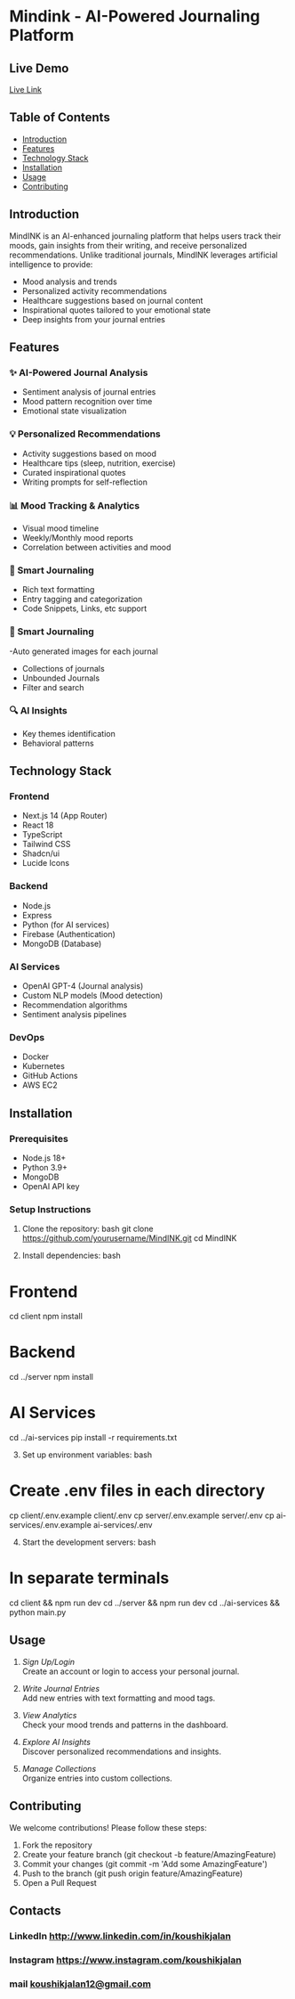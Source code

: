 # Mindink - AI-Powered Journaling Platform 


## Live Demo
[Live Link](https://minkink.vercel.app/)




## Table of Contents
- [Introduction](#introduction)
- [Features](#features)
- [Technology Stack](#technology-stack)
- [Installation](#installation)
- [Usage](#usage)
- [Contributing](#contributing)


## Introduction

MindINK is an AI-enhanced journaling platform that helps users track their moods, gain insights from their writing, and receive personalized recommendations. Unlike traditional journals, MindINK leverages artificial intelligence to provide:

- Mood analysis and trends
- Personalized activity recommendations
- Healthcare suggestions based on journal content
- Inspirational quotes tailored to your emotional state
- Deep insights from your journal entries



## Features

### ✨ AI-Powered Journal Analysis


- Sentiment analysis of journal entries
- Mood pattern recognition over time
- Emotional state visualization

### 💡 Personalized Recommendations

- Activity suggestions based on mood
- Healthcare tips (sleep, nutrition, exercise)
- Curated inspirational quotes
- Writing prompts for self-reflection

### 📊 Mood Tracking & Analytics

- Visual mood timeline
- Weekly/Monthly mood reports
- Correlation between activities and mood

### 📝 Smart Journaling


- Rich text formatting
- Entry tagging and categorization
- Code Snippets, Links, etc support

### 📝 Smart Journaling


-Auto generated images for each journal
- Collections of journals
- Unbounded Journals
- Filter and search

### 🔍 AI Insights

- Key themes identification
- Behavioral patterns
  

## Technology Stack

### Frontend
- Next.js 14 (App Router)
- React 18
- TypeScript
- Tailwind CSS
- Shadcn/ui
- Lucide Icons

### Backend
- Node.js
- Express
- Python (for AI services)
- Firebase (Authentication)
- MongoDB (Database)

### AI Services
- OpenAI GPT-4 (Journal analysis)
- Custom NLP models (Mood detection)
- Recommendation algorithms
- Sentiment analysis pipelines

### DevOps
- Docker
- Kubernetes
- GitHub Actions
- AWS EC2

## Installation

### Prerequisites
- Node.js 18+
- Python 3.9+
- MongoDB
- OpenAI API key

### Setup Instructions

1. Clone the repository:
bash
git clone https://github.com/yourusername/MindINK.git
cd MindINK


2. Install dependencies:
bash
# Frontend
cd client
npm install

# Backend
cd ../server
npm install

# AI Services
cd ../ai-services
pip install -r requirements.txt


3. Set up environment variables:
bash
# Create .env files in each directory
cp client/.env.example client/.env
cp server/.env.example server/.env
cp ai-services/.env.example ai-services/.env


4. Start the development servers:
bash
# In separate terminals
cd client && npm run dev
cd ../server && npm run dev
cd ../ai-services && python main.py


## Usage

1. *Sign Up/Login*  
   Create an account or login to access your personal journal.

2. *Write Journal Entries*  
   Add new entries with text formatting and mood tags.

3. *View Analytics*  
   Check your mood trends and patterns in the dashboard.

4. *Explore AI Insights*  
   Discover personalized recommendations and insights.

5. *Manage Collections*  
   Organize entries into custom collections.




## Contributing

We welcome contributions! Please follow these steps:

1. Fork the repository
2. Create your feature branch (git checkout -b feature/AmazingFeature)
3. Commit your changes (git commit -m 'Add some AmazingFeature')
4. Push to the branch (git push origin feature/AmazingFeature)
5. Open a Pull Request

## Contacts

### LinkedIn http://www.linkedin.com/in/koushikjalan
### Instagram https://www.instagram.com/koushikjalan
### mail koushikjalan12@gmail.com
